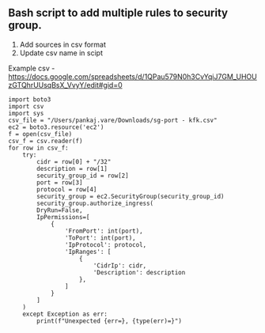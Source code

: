 ## Bash script to add multiple rules to security group.
1. Add sources in csv format
2. Update csv name in scipt

Example csv - https://docs.google.com/spreadsheets/d/1QPau579N0h3CvYqiJ7GM_UHOUzGTQhrUUsqBsX_VvyY/edit#gid=0

```console
import boto3
import csv
import sys
csv_file = "/Users/pankaj.vare/Downloads/sg-port - kfk.csv"
ec2 = boto3.resource('ec2')
f = open(csv_file)
csv_f = csv.reader(f)
for row in csv_f:
    try:
        cidr = row[0] + "/32"
        description = row[1]
        security_group_id = row[2]
        port = row[3]
        protocol = row[4]
        security_group = ec2.SecurityGroup(security_group_id)
        security_group.authorize_ingress(
        DryRun=False,
        IpPermissions=[
            {
                'FromPort': int(port),
                'ToPort': int(port),
                'IpProtocol': protocol,
                'IpRanges': [
                    {
                        'CidrIp': cidr,
                        'Description': description
                    },
                ]
            }
        ]
    )
    except Exception as err:
        print(f"Unexpected {err=}, {type(err)=}")
```
